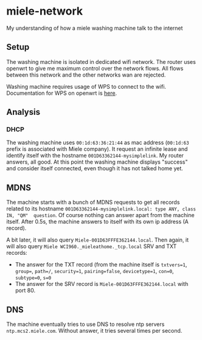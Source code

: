 # miele-network
My understanding of how a miele washing machine talk to the internet

## Setup

The washing machine is isolated in dedicated wifi network. The router uses openwrt to give me maximum control over the network flows.
All flows between this network and the other networks wan are rejected.

Washing machine requires usage of WPS to connect to the wifi. Documentation for WPS on openwrt is [here](https://openwrt.org/docs/guide-user/network/wifi/basic).

## Analysis

### DHCP

The washing machine uses `00:1d:63:36:21:44` as mac address (`00:1d:63` prefix is associated with Miele company).
It request an infinite lease and identify itself with the hostname `001D63362144-mysimplelink`.
My router answers, all good. At this point the washing machine displays "success" and consider itself connected, even though it has not talked home yet.

## MDNS

The machine starts with a bunch of MDNS requests to get all records related to its hostname `001D63362144-mysimplelink.local: type ANY, class IN, "QM"  question`. Of course nothing can answer apart from the machine itself. After 0.5s, the machine answers to itself with its own ip address (A record).

A bit later, it will also query `Miele-001D63FFFE362144.local`.
Then again, it will also query `Miele WCI960._mieleathome._tcp.local` SRV and TXT records:
- The answer for the TXT record (from the machine itself is `txtvers=1`, `group=`, `path=/`, `security=1`, `pairing=false`, `devicetype=1`, `con=0`, `subtype=0`, `s=0`
- The answer for the SRV record is `Miele-001D63FFFE362144.local` with port 80.


## DNS

The machine eventually tries to use DNS to resolve ntp servers `ntp.mcs2.miele.com`. Without answer, it tries several times per second.
  
